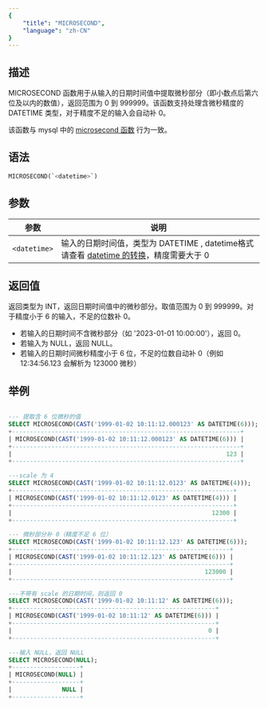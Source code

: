 ```yaml
---
{
    "title": "MICROSECOND",
    "language": "zh-CN"
}
---
```


## 描述

MICROSECOND 函数用于从输入的日期时间值中提取微秒部分（即小数点后第六位及以内的数值），返回范围为 0 到 999999。该函数支持处理含微秒精度的 DATETIME 类型，对于精度不足的输入会自动补 0。

该函数与 mysql 中的 [microsecond 函数](https://dev.mysql.com/doc/refman/8.4/en/date-and-time-functions.html#function_microsecond) 行为一致。

## 语法

```sql
MICROSECOND(`<datetime>`)
```

## 参数

| 参数 | 说明 |
| ---- | ---- |
| `<datetime>` | 输入的日期时间值，类型为 DATETIME , datetime格式请查看 [datetime 的转换](../../../../../current/sql-manual/basic-element/sql-data-types/conversion/datetime-conversion)，精度需要大于 0 |

## 返回值

返回类型为 INT，返回日期时间值中的微秒部分。取值范围为 0 到 999999。对于精度小于 6 的输入，不足的位数补 0。

- 若输入的日期时间不含微秒部分（如 '2023-01-01 10:00:00'），返回 0。
- 若输入为 NULL，返回 NULL。
- 若输入的日期时间微秒精度小于 6 位，不足的位数自动补 0（例如 12:34:56.123 会解析为 123000 微秒）

## 举例

```sql

--- 提取含 6 位微秒的值
SELECT MICROSECOND(CAST('1999-01-02 10:11:12.000123' AS DATETIME(6)));
+----------------------------------------------------------------+
| MICROSECOND(CAST('1999-01-02 10:11:12.000123' AS DATETIME(6))) |
+----------------------------------------------------------------+
|                                                            123 |
+----------------------------------------------------------------+

---scale 为 4 
SELECT MICROSECOND(CAST('1999-01-02 10:11:12.0123' AS DATETIME(4)));
+--------------------------------------------------------------+
| MICROSECOND(CAST('1999-01-02 10:11:12.0123' AS DATETIME(4))) |
+--------------------------------------------------------------+
|                                                        12300 |
+--------------------------------------------------------------+

--- 微秒部分补 0（精度不足 6 位）
SELECT MICROSECOND(CAST('1999-01-02 10:11:12.123' AS DATETIME(6)));
+-------------------------------------------------------------+
| MICROSECOND(CAST('1999-01-02 10:11:12.123' AS DATETIME(6))) |
+-------------------------------------------------------------+
|                                                      123000 |
+-------------------------------------------------------------+

---不带有 scale 的日期时间，则返回 0
SELECT MICROSECOND(CAST('1999-01-02 10:11:12' AS DATETIME(6)));
+---------------------------------------------------------+
| MICROSECOND(CAST('1999-01-02 10:11:12' AS DATETIME(6))) |
+---------------------------------------------------------+
|                                                       0 |
+---------------------------------------------------------+

---输入 NULL，返回 NULL
SELECT MICROSECOND(NULL);
+-------------------+
| MICROSECOND(NULL) |
+-------------------+
|              NULL |
+-------------------+

```
